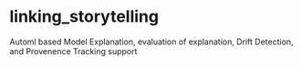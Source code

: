 # linking_storytelling
Automl based Model Explanation, evaluation of explanation, Drift Detection, and Provenence Tracking support

